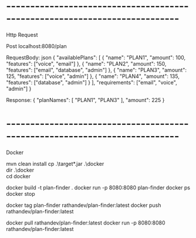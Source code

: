 
# -------------------------------------------------------------------------- #

Http Request

Post
localhost:8080/plan

RequestBody: json
{
    "availablePlans": [
        {
            "name": "PLAN1",
            "amount": 100,
            "features": ["voice", "email"]
        },
        {
            "name": "PLAN2",
            "amount": 150,
            "features": ["email", "database", "admin"]
        },
        {
            "name": "PLAN3",
            "amount": 125,
            "features": ["voice", "admin"]
        },
        {
            "name": "PLAN4",
            "amount": 135,
            "features": ["database", "admin"]
        }
    ],
    "requirements": ["email", "voice", "admin"]
}

Response:
{
    "planNames": [
        "PLAN1",
        "PLAN3"
    ],
    "amount": 225
}


# -------------------------------------------------------------------------- #

Docker 

mvn clean install
cp .\target\*.jar .\docker\
dir .\docker\
cd docker

docker build -t plan-finder .
docker run -p 8080:8080 plan-finder
docker ps
docker stop <PID>

docker tag plan-finder rathandev/plan-finder:latest
docker push rathandev/plan-finder:latest

docker pull rathandev/plan-finder:latest
docker run -p 8080:8080 rathandev/plan-finder:latest

